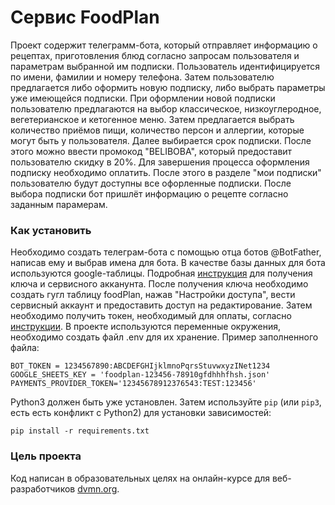 # Сервис FoodPlan
Проект содержит телеграмм-бота, который отправляет информацию о рецептах,
приготовления блюд согласно запросам пользователя и параметрам выбранной им подписки.
Пользователь идентифицируется по имени, фамилии и номеру телефона.
Затем пользователю предлагается либо оформить новую подписку, 
либо выбрать параметры уже имеющейся подписки. При оформлении новой подписки
пользователю предлагаются на выбор классическое, низкоуглеродное, вегетерианское и 
кетогенное меню. Затем предлагается выбрать количество приёмов пищи, количество персон
и аллергии, которые могут быть у пользователя. Далее выбирается срок подписки.
После этого можно ввести промокод "BELIBOBA", который предоставит пользователю скидку в 20%.
Для завершения процесса оформления подписку необходимо оплатить. 
После этого в разделе "мои подписки" пользователю будут доступны все офорленные 
подписки. После выбора подписки бот пришлёт информацию о рецепте согласно заданным парамерам.
### Как установить
Необходимо создать телеграм-бота с помощью отца ботов @BotFather, 
написав ему и выбрав имена для бота.
В качестве базы данных для бота используются google-таблицы.
Подробная [инструкция](https://habr.com/ru/post/483302/) для получения ключа и сервисного акканунта.
После получения ключа необходимо создать гугл таблицу foodPlan, нажав
"Настройки доступа", вести сервисный аккаунт и предоставить доступ на 
редактирование.
Затем необходимо получить токен, необходимый для оплаты, согласно [инструкции](https://core.telegram.org/bots/payments#getting-a-token).
В проекте используются переменные окружения, необходимо создать файл .env
для их хранение. Пример заполненного файла:
```
BOT_TOKEN = 1234567890:ABCDEFGHIjklmnoPqrsStuvwxyzINet1234
GOOGLE_SHEETS_KEY = 'foodplan-123456-78910gfdhhhfhsh.json'
PAYMENTS_PROVIDER_TOKEN='12345678912376543:TEST:123456'
```
Python3 должен быть уже установлен. 
Затем используйте `pip` (или `pip3`, есть есть конфликт с Python2) для установки зависимостей:
```
pip install -r requirements.txt
```
### Цель проекта
Код написан в образовательных целях на онлайн-курсе для веб-разработчиков [dvmn.org](https://dvmn.org/).
